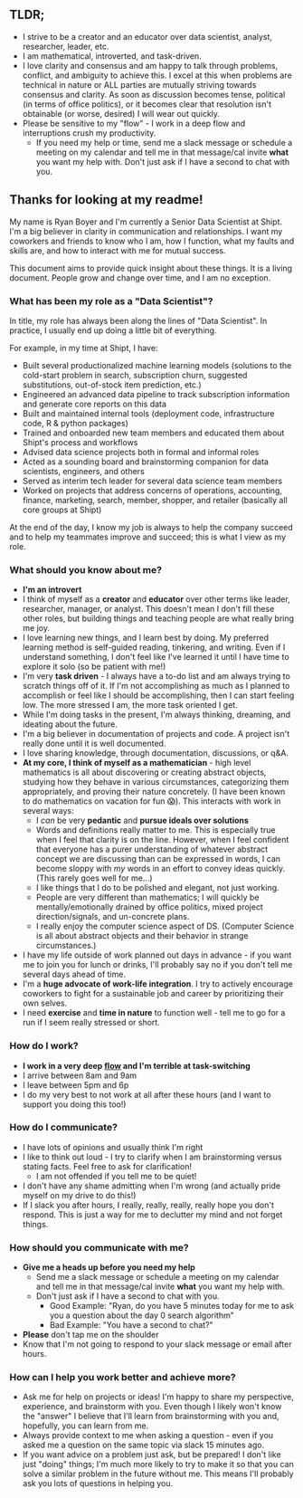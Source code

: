 ## TLDR;
- I strive to be a creator and an educator over data scientist, analyst, researcher, leader, etc.
- I am mathematical, introverted, and task-driven.
- I love clarity and consensus and am happy to talk through problems, conflict, and ambiguity to achieve this. I excel at this when problems are technical in nature or ALL parties are mutually striving towards consensus and clarity. As soon as discussion becomes tense, political (in terms of office politics), or it becomes clear that resolution isn't obtainable (or worse, desired) I will wear out quickly.
- Please be sensitive to my "flow" - I work in a deep flow and interruptions crush my productivity.
  - If you need my help or time, send me a slack message or schedule a meeting on my calendar and tell me in that message/cal invite **what** you want my help with. Don't just ask if I have a second to chat with you.

## Thanks for looking at my readme!

My name is Ryan Boyer and I'm currently a Senior Data Scientist at Shipt. I'm a big believer in clarity in communication and relationships. I want my coworkers and friends to know who I am, how I function, what my faults and skills are, and how to interact with me for mutual success. 

This document aims to provide quick insight about these things. It is a living document. People grow and change over time, and I am no exception. 

### What has been my role as a "Data Scientist"?

In title, my role has always been along the lines of "Data Scientist". In practice, I usually end up doing a little bit of everything.

For example, in my time at Shipt, I have:
- Built several productionalized machine learning models (solutions to the cold-start problem in search, subscription churn, suggested substitutions, out-of-stock item prediction, etc.)
- Engineered an advanced data pipeline to track subscription information and generate core reports on this data
- Built and maintained internal tools (deployment code, infrastructure code, R & python packages)
- Trained and onboarded new team members and educated them about Shipt's process and workflows
- Advised data science projects both in formal and informal roles
- Acted as a sounding board and brainstorming companion for data scientists, engineers, and others
- Served as interim tech leader for several data science team members
- Worked on projects that address concerns of operations, accounting, finance, marketing, search, member, shopper, and retailer (basically all core groups at Shipt)

At the end of the day, I know my job is always to help the company succeed and to help my teammates improve and succeed; this is what I view as my role. 

### What should you know about me?
- **I'm an introvert** 
- I think of myself as a **creator** and **educator** over other terms like leader, researcher, manager, or analyst. This doesn't mean I don't fill these other roles, but building things and teaching people are what really bring me joy.
- I love learning new things, and I learn best by doing. My preferred learning method is self-guided reading, tinkering, and writing. Even if I understand something, I don't feel like I've learned it until I have time to explore it solo (so be patient with me!)
- I'm very **task driven** - I always have a to-do list and am always trying to scratch things off of it. If I'm not accomplishing as much as I planned to accomplish or feel like I should be accomplishing, then I can start feeling low. The more stressed I am, the more task oriented I get.
- While I'm doing tasks in the present, I'm always thinking, dreaming, and ideating about the future.
- I'm a big believer in documentation of projects and code. A project isn't really done until it is well documented.
- I love sharing knowledge, through documentation, discussions, or q&A.
- **At my core, I think of myself as a mathematician** - high level mathematics is all about discovering or creating abstract objects, studying how they behave in various circumstances, categorizing them appropriately, and proving their nature concretely. (I have been known to do mathematics on vacation for fun 😱). This interacts with work in several ways:
  - I *can* be very **pedantic** and **pursue ideals over solutions**
  - Words and definitions really matter to me. This is especially true when I feel that clarity is on the line. However, when I feel confident that everyone has a purer understanding of whatever abstract concept we are discussing than can be expressed in words, I can become sloppy with *my* words in an effort to convey ideas quickly. (This rarely goes well for me...)
  - I like things that I do to be polished and elegant, not just working.
  - People are very different than mathematics; I will quickly be mentally/emotionally drained by office politics, mixed project direction/signals, and un-concrete plans.
  - I really enjoy the computer science aspect of DS. (Computer Science is all about abstract objects and their behavior in strange circumstances.)
- I have my life outside of work planned out days in advance - if you want me to join you for lunch or drinks, I'll probably say no if you don't tell me several days ahead of time.
- I'm a **huge advocate of work-life integration**. I try to actively encourage coworkers to fight for a sustainable job and career by prioritizing their own selves.
- I need **exercise** and **time in nature** to function well - tell me to go for a run if I seem really stressed or short.

### How do I work?
- **I work in a very deep [flow](https://en.wikipedia.org/wiki/Flow_(psychology)) and I'm terrible at task-switching** 
- I arrive between 8am and 9am
- I leave between 5pm and 6p
- I do my very best to not work at all after these hours (and I want to support you doing this too!)

### How do I communicate?
- I have lots of opinions and usually think I'm right 
- I like to think out loud - I try to clarify when I am brainstorming versus stating facts. Feel free to ask for clarification!
  - I am not offended if you tell me to be quiet!
- I don't have any shame admitting when I'm wrong (and actually pride myself on my drive to do this!)
- If I slack you after hours, I really, really, really, really hope you don't respond. This is just a way for me to declutter my mind and not forget things.

### How should you communicate with me?
- **Give me a heads up before you need my help**
  - Send me a slack message or schedule a meeting on my calendar and tell me in that message/cal invite **what** you want my help with. 
  - Don't just ask if I have a second to chat with you.
    - Good Example: "Ryan, do you have 5 minutes today for me to ask you a question about the day 0 search algorithm"
    - Bad Example: "You have a second to chat?"
- **Please** don't tap me on the shoulder
- Know that I'm not going to respond to your slack message or email after hours.


### How can I help you work better and achieve more?
- Ask me for help on projects or ideas! I'm happy to share my perspective, experience, and brainstorm with you. Even though I likely won't know the "answer" I believe that I'll learn from brainstorming with you and, hopefully, you can learn from me.
- Always provide context to me when asking a question - even if you asked me a question on the same topic via slack 15 minutes ago.
- If you want advice on a problem just ask, but be prepared! I don't like just "doing" things; I'm much more likely to try to make it so that you can solve a similar problem in the future without me. This means I'll probably ask you lots of questions in helping you.
